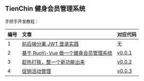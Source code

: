 ## TienChin 健身会员管理系统

手把手开发教程：

|编号|文章|对应代码|
|:--|:--|:--|
|1|[前后端分离 JWT 登录实践](https://mp.weixin.qq.com/s/pqQNZ8lL9rfxm1XNyVTSHA)|无|
|2|[基于 RuoYi-Vue 做一个健身会员管理系统](https://mp.weixin.qq.com/s/zo0fu4qmGTV4pSb5wiIC_w)|[v0.0.1](https://github.com/lenve/tienchin/archive/refs/tags/v0.0.1.zip)|
|3|[趁热打铁，整一个新功能出来](https://mp.weixin.qq.com/s/lWA0tZ_LxNdG8q9GB7xDZA)|[v0.0.2](https://github.com/lenve/tienchin/archive/refs/tags/v0.0.2.zip)|
|4|[促销活动管理](https://mp.weixin.qq.com/s/-RWEpQXC2J9Hss3i5GUyEw)|[v0.0.3](https://github.com/lenve/tienchin/archive/refs/tags/v0.0.3.zip)|